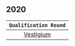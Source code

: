 ## 2020
| ```Qualification Round``` |
| :-----------------------: |
| [Vestigium](./2020/Qualification-Round/vestigium.cpp) |